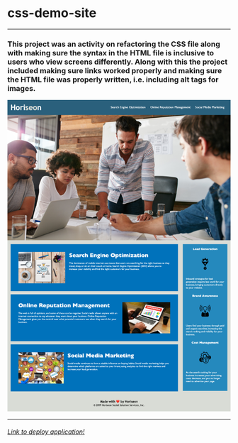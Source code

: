# css-demo-site
***
### This project was an activity on refactoring the CSS file along with making sure the syntax in the HTML file is inclusive to users who view screens differently. Along with this the project included making sure links worked properly and making sure the HTML file was properly written, i.e. including alt tags for images. 

![The Horiseon webpage includes a navigation bar, a header image, and cards with text and images at the bottom of the page.](./assets/images/horiseon-screenshot.png)

***

###### [Link to deploy application!]("https://kemwalsh.github.io/css-demo-site/")